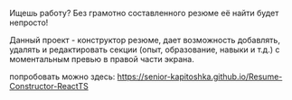 Ищешь работу? Без грамотно составленного резюме её найти будет непросто!

Данный проект - конструктор резюме, дает возможность добавлять,
удалять и редактировать секции (опыт, образование, навыки и т.д.) с моментальным
превью в правой части экрана.

попробовать можно здесь: https://senior-kapitoshka.github.io/Resume-Constructor-ReactTS 
 
